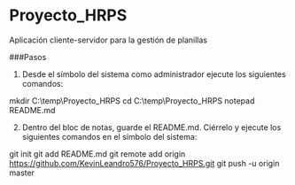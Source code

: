# Proyecto_HRPS

Aplicación cliente-servidor para la gestión de planillas

###Pasos

1. Desde el símbolo del sistema como administrador ejecute los siguientes comandos:

mkdir C:\temp\Proyecto_HRPS
cd C:\temp\Proyecto_HRPS
notepad README.md

2. Dentro del bloc de notas, guarde el README.md. Ciérrelo y ejecute los siguientes comandos en el símbolo del sistema:

git init
git add README.md
git remote add origin https://github.com/KevinLeandro576/Proyecto_HRPS.git
git push -u origin master
